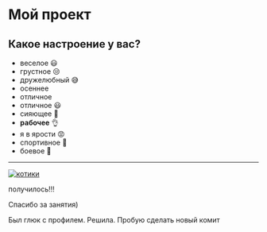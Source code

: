 # Мой проект

## Какое настроение у вас?
* веселое :smiley:
* грустное :unamused:
* дружелюбный :sweat_smile:
* осеннее
* отличное 
* отличное :smiley:
* сияющее :star2:
* **рабочее** :ok_hand:
* я в ярости :rage:
* спортивное :runner:
* боевое :facepunch:
---

[![котики](https://proprikol.ru/wp-content/uploads/2020/08/krasivye-kartinki-kotikov-50.jpg)](https://yandex.ru/video/preview/15802919666278063496)

получилось!!!

Спасибо за занятия)

Был глюк с профилем. Решила. Пробую сделать новый комит

